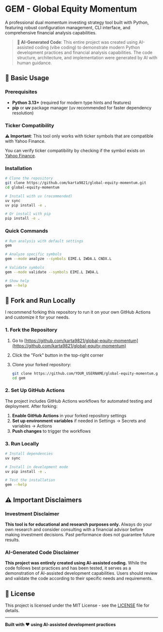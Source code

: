# GEM - Global Equity Momentum

A professional dual momentum investing strategy tool built with Python, featuring robust configuration management, CLI interface, and comprehensive financial analysis capabilities.

> **🤖 AI-Generated Code**: This entire project was created using AI-assisted coding (vibe coding) to demonstrate modern Python development practices and financial analysis capabilities. The code structure, architecture, and implementation were generated by AI with human guidance.

## 🚀 Basic Usage

### Prerequisites

- **Python 3.13+** (required for modern type hints and features)
- **pip** or **uv** package manager (uv recommended for faster dependency resolution)

### Ticker Compatibility

**⚠️ Important**: This tool only works with ticker symbols that are compatible with Yahoo Finance.

You can verify ticker compatibility by checking if the symbol exists on [Yahoo Finance](https://finance.yahoo.com/).

### Installation

```bash
# Clone the repository
git clone https://github.com/karta9821/global-equity-momentum.git
cd global-equity-momentum

# Install with uv (recommended)
uv sync
uv pip install -e .

# Or install with pip
pip install -e .
```

### Quick Commands

```bash
# Run analysis with default settings
gem

# Analyze specific symbols
gem --mode analyze --symbols EIMI.L IWDA.L CNDX.L

# Validate symbols
gem --mode validate --symbols EIMI.L IWDA.L

# Show help
gem --help
```

## 🍴 Fork and Run Locally

I recommend forking this repository to run it on your own GitHub Actions and customize it for your needs.

### 1. Fork the Repository

1. Go to [https://github.com/karta9821/global-equity-momentum](https://github.com/karta9821/global-equity-momentum)
2. Click the "Fork" button in the top-right corner
3. Clone your forked repository:

   ```bash
   git clone https://github.com/YOUR_USERNAME/global-equity-momentum.git
   cd gem
   ```

### 2. Set Up GitHub Actions

The project includes GitHub Actions workflows for automated testing and deployment. After forking:

1. **Enable GitHub Actions** in your forked repository settings
2. **Set up environment variables** if needed in Settings → Secrets and variables → Actions
3. **Push changes** to trigger the workflows

### 3. Run Locally

```bash
# Install dependencies
uv sync

# Install in development mode
uv pip install -e .

# Test the installation
gem --help
```

## ⚠️ Important Disclaimers

### Investment Disclaimer

**This tool is for educational and research purposes only.** Always do your own research and consider consulting with a financial advisor before making investment decisions. Past performance does not guarantee future results.

### AI-Generated Code Disclaimer

**This project was entirely created using AI-assisted coding.** While the code follows best practices and has been tested, it serves as a demonstration of AI-assisted development capabilities. Users should review and validate the code according to their specific needs and requirements.

## 📄 License

This project is licensed under the MIT License - see the [LICENSE](LICENSE) file for details.

---

**Built with ❤️ using AI-assisted development practices**
